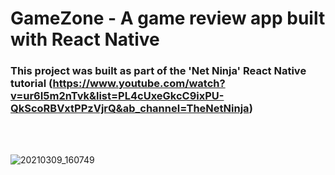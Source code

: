 # GameZone - A game review app built with React Native

### This project was built as part of the 'Net Ninja' React Native tutorial (https://www.youtube.com/watch?v=ur6I5m2nTvk&list=PL4cUxeGkcC9ixPU-QkScoRBVxtPPzVjrQ&ab_channel=TheNetNinja)
<br>
<br>

![20210309_160749](https://user-images.githubusercontent.com/57421193/110412557-40594d00-80f1-11eb-883c-4e9ec53190a9.jpg)
